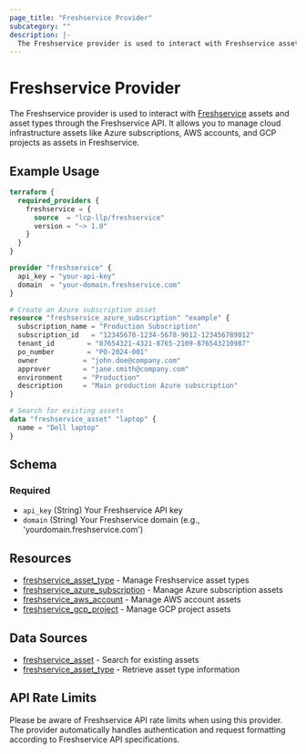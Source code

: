 ```yaml
---
page_title: "Freshservice Provider"
subcategory: ""
description: |-
  The Freshservice provider is used to interact with Freshservice assets and asset types through the Freshservice API.
---
```


# Freshservice Provider

The Freshservice provider is used to interact with [Freshservice](https://freshservice.com/) assets and asset types through the Freshservice API. It allows you to manage cloud infrastructure assets like Azure subscriptions, AWS accounts, and GCP projects as assets in Freshservice.

## Example Usage

```terraform
terraform {
  required_providers {
    freshservice = {
      source  = "lcp-llp/freshservice"
      version = "~> 1.0"
    }
  }
}

provider "freshservice" {
  api_key = "your-api-key"
  domain  = "your-domain.freshservice.com"
}

# Create an Azure subscription asset
resource "freshservice_azure_subscription" "example" {
  subscription_name = "Production Subscription"
  subscription_id   = "12345678-1234-5678-9012-123456789012"
  tenant_id        = "87654321-4321-8765-2109-876543210987"
  po_number        = "PO-2024-001"
  owner           = "john.doe@company.com"
  approver        = "jane.smith@company.com"
  environment     = "Production"
  description     = "Main production Azure subscription"
}

# Search for existing assets
data "freshservice_asset" "laptop" {
  name = "Dell laptop"
}
```

## Schema

### Required

- `api_key` (String) Your Freshservice API key
- `domain` (String) Your Freshservice domain (e.g., 'yourdomain.freshservice.com')

## Resources

- [freshservice_asset_type](docs/resources/asset_type.md) - Manage Freshservice asset types
- [freshservice_azure_subscription](docs/resources/azure_subscription.md) - Manage Azure subscription assets
- [freshservice_aws_account](docs/resources/aws_account.md) - Manage AWS account assets  
- [freshservice_gcp_project](docs/resources/gcp_project.md) - Manage GCP project assets

## Data Sources

- [freshservice_asset](docs/data-sources/asset.md) - Search for existing assets
- [freshservice_asset_type](docs/data-sources/asset_type.md) - Retrieve asset type information

## API Rate Limits

Please be aware of Freshservice API rate limits when using this provider. The provider automatically handles authentication and request formatting according to Freshservice API specifications.
